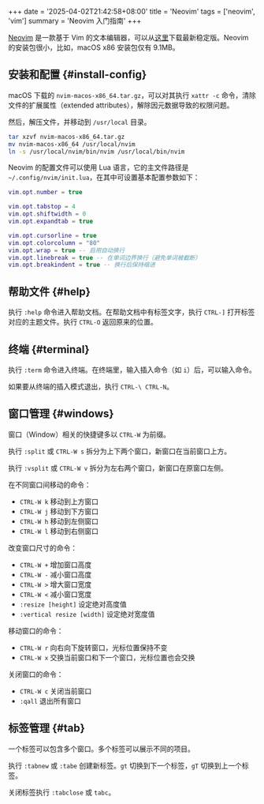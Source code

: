 +++
date = '2025-04-02T21:42:58+08:00'
title = 'Neovim'
tags = ['neovim', 'vim']
summary = 'Neovim 入门指南'
+++

[Neovim][neovim] 是一款基于 Vim 的文本编辑器，可以从[这里][download]下载最新稳定版。Neovim 的安装包很小，比如，macOS x86 安装包仅有 9.1MB。

## 安装和配置 {#install-config}

macOS 下载的 `nvim-macos-x86_64.tar.gz`，可以对其执行 `xattr -c` 命令，清除文件的扩展属性（extended attributes），解除因元数据导致的权限问题。

然后，解压文件，并移动到 `/usr/local` 目录。

```sh
tar xzvf nvim-macos-x86_64.tar.gz
mv nvim-macos-x86_64 /usr/local/nvim
ln -s /usr/local/nvim/bin/nvim /usr/local/bin/nvim
```

Neovim 的配置文件可以使用 Lua 语言，它的主文件路径是 `~/.config/nvim/init.lua`，在其中可设置基本配置参数如下：

```lua
vim.opt.number = true

vim.opt.tabstop = 4
vim.opt.shiftwidth = 0
vim.opt.expandtab = true

vim.opt.cursorline = true
vim.opt.colorcolumn = "80"
vim.opt.wrap = true -- 启用自动换行
vim.opt.linebreak = true -- 在单词边界换行（避免单词被截断）
vim.opt.breakindent = true -- 换行后保持缩进
```

## 帮助文件 {#help}

执行 `:help` 命令进入帮助文档。在帮助文档中有标签文字，执行 `CTRL-]` 打开标签对应的主题文件。执行 `CTRL-O` 返回原来的位置。

## 终端 {#terminal}

执行 `:term` 命令进入终端。在终端里，输入插入命令（如 `i`）后，可以输入命令。

如果要从终端的插入模式退出，执行 `CTRL-\ CTRL-N`。

## 窗口管理 {#windows}

窗口（Window）相关的快捷键多以 `CTRL-W` 为前缀。

执行 `:split` 或 `CTRL-W s` 拆分为上下两个窗口，新窗口在当前窗口上方。

执行 `:vsplit` 或 `CTRL-W v` 拆分为左右两个窗口，新窗口在原窗口左侧。

在不同窗口间移动的命令：

- `CTRL-W k` 移动到上方窗口
- `CTRL-W j` 移动到下方窗口
- `CTRL-W h` 移动到左侧窗口
- `CTRL-W l` 移动到右侧窗口

改变窗口尺寸的命令：

- `CTRL-W +` 增加窗口高度
- `CTRL-W -` 减小窗口高度
- `CTRL-W >` 增大窗口宽度
- `CTRL-W <` 减小窗口宽度
- `:resize [height]` 设定绝对高度值
- `:vertical resize [width]` 设定绝对宽度值

移动窗口的命令：

- `CTRL-W r` 向右向下旋转窗口，光标位置保持不变
- `CTRL-W x` 交换当前窗口和下一个窗口，光标位置也会交换

关闭窗口的命令：

- `CTRL-W c` 关闭当前窗口
- `:qall` 退出所有窗口

## 标签管理 {#tab}

一个标签可以包含多个窗口。多个标签可以展示不同的项目。

执行 `:tabnew` 或 `:tabe` 创建新标签。`gt` 切换到下一个标签，`gT` 切换到上一个标签。

关闭标签执行 `:tabclose` 或 `tabc`。

[neovim]: https://neovim.io/
[download]: https://github.com/neovim/neovim/releases/latest
